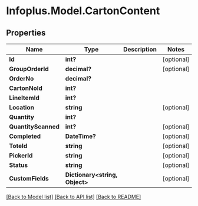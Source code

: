 # Infoplus.Model.CartonContent
## Properties

Name | Type | Description | Notes
------------ | ------------- | ------------- | -------------
**Id** | **int?** |  | [optional] 
**GroupOrderId** | **decimal?** |  | [optional] 
**OrderNo** | **decimal?** |  | 
**CartonNoId** | **int?** |  | 
**LineItemId** | **int?** |  | 
**Location** | **string** |  | [optional] 
**Quantity** | **int?** |  | 
**QuantityScanned** | **int?** |  | [optional] 
**Completed** | **DateTime?** |  | [optional] 
**ToteId** | **string** |  | [optional] 
**PickerId** | **string** |  | [optional] 
**Status** | **string** |  | [optional] 
**CustomFields** | **Dictionary&lt;string, Object&gt;** |  | [optional] 

[[Back to Model list]](../README.md#documentation-for-models) [[Back to API list]](../README.md#documentation-for-api-endpoints) [[Back to README]](../README.md)

